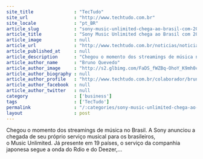 ```yaml
---
site_title               : "TecTudo"
site_url                 : "http://www.techtudo.com.br"
site_locale              : "pt_BR"
article_slug             : "sony-music-unlimited-chega-ao-brasil-com-20-milhoes-de-musicas-no-acervo"
article_title            : "Sony Music Unlimited chega ao Brasil com 20 milhões de músicas no acervo"
article_image            : null
article_url              : "http://www.techtudo.com.br/noticias/noticia/2013/05/sony-music-unlimited-chega-ao-brasil-com-20-milhoes-de-musicas-no-acervo.html"
article_published_at     : null
article_description      : "Chegou o momento dos streamings de música no Brasil. A Sony anunciou a chegada de seu próprio serviço musical para os brasileiros, o Music Unlimited. Já presente em 19 países, o serviço da companhia japonesa segue a onda do Rdio e do Deezer,..."
article_author_name      : "Bruno Quevedo"
article_author_image     : "http://s2.glbimg.com/FaDS_fWZBq-OhoY_K9mh0c8MhC8=/30x30/s2.glbimg.com/Kmt_zm5cR53hQ-4QTe8oM5JkU-0=/0x0:140x140/140x140/s.glbimg.com/po/tt2/f/original/2014/01/27/brunoquevedo.png"
article_author_biography : null
article_author_profile   : "http://www.techtudo.com.br/colaborador/bruno-quevedo.html"
article_author_facebook  : null
article_author_twitter   : null
category                 : ['business']
tags                     : ['TecTudo']
permalink                : "/:categories/sony-music-unlimited-chega-ao-brasil-com-20-milhoes-de-musicas-no-acervo/"
layout                   : post
---
```


Chegou o momento dos streamings de música no Brasil. A Sony anunciou a chegada de seu próprio serviço musical para os brasileiros, o Music Unlimited. Já presente em 19 países, o serviço da companhia japonesa segue a onda do Rdio e do Deezer,...
